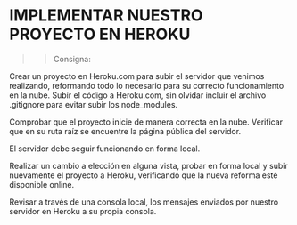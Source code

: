 # IMPLEMENTAR NUESTRO PROYECTO EN HEROKU

>> Consigna:

Crear un proyecto en Heroku.com para subir el servidor que venimos realizando, reformando todo lo necesario para su correcto funcionamiento en la nube.
Subir el código a Heroku.com, sin olvidar incluir el archivo .gitignore para evitar subir los node_modules.

Comprobar que el proyecto inicie de manera correcta en la nube. Verificar que en su ruta raíz se encuentre la página pública del servidor.

El servidor debe seguir funcionando en forma local.

Realizar un cambio a elección en alguna vista, probar en forma local y subir nuevamente el proyecto a Heroku, verificando que la nueva reforma esté disponible online.

Revisar a través de una consola local, los mensajes enviados por nuestro servidor en Heroku a su propia consola.